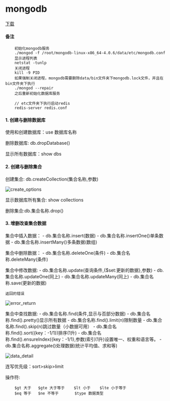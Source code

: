 <!--
 * @Description: 
 * @version: 1.0.0
 * @Author: nk
 * @Date: 2019-06-24 19:09:24
 * @LastEditTime: 2019-09-04 20:52:58
 -->
# mongodb

[下载](http://dl.mongodb.org/dl/win32/x86_64)

#### 备注
```
    初始化mongodb服务
    ./mongod -f /root/mongodb-linux-x86_64-4.0.6/data/etc/mongodb.conf
    显示进程列表
    netstat -tunlp
    关闭进程
    kill -9 PID
    如果强制关闭进程，mongodb需要删除data/bin文件夹下mongodb.lock文件，并且在bin文件夹下执行
    ./mongod --repair
    之后重新初始化数据库服务
    
    // etc文件夹下执行启动redis
    redis-server redis.conf
```

#### 1. 创建与删除数据库

使用和创建数据库：use 数据库名称

删除数据库: db.dropDatabase()

显示所有数据库：show dbs

#### 2. 创建与删除集合

创建集合: db.createCollection(集合名称,参数)

![create_options](http://nikai.site/docs/monogoDB_create_options.png)

显示数据库所有集合: show collections

删除集合:db.集合名称.drop()

#### 3. 增删改查集合数据

集合中插入数据：
    - db.集合名称.insert(数据)
    - db.集合名称.insertOne()单条数据
    - db.集合名称.insertMany()多条数据(数组)

集合中删除数据：
    - db.集合名称.deleteOne(条件)
    - db.集合名称.deleteMany(条件)

集合中修改数据:
    - db.集合名称.update(查询条件,{$set:更新的数据},参数)
    - db.集合名称.updateOne(同上)
    - db.集合名称.updateMany(同上)
    - db.集合名称.save(更新的数据)

    返回的错误

![error_return](http://nikai.site/docs/monogoDB_modify_error.png)

集合中查找数据:
    - db.集合名称.find(条件,显示与否部分数据)
    - db.集合名称.find().pretty()显示所有数据
    - db.集合名称.find().limit(n)限制数量
    - db.集合名称.find().skip(n)跳过数量（小数据可用）
    - db.集合名称.find().sort({key：-1/1})排序(1升)
    - db.集合名称.find().ensureIndex({key：-1/1},参数)索引(1升)设置唯一、权重和语言等。
    - db.集合名称.aggregate()处理数据(统计平均值、求和等)

![data_detail](http://nikai.site/docs/monogoDB_data_detail.png)

连写优先级：sort>skip>limit

操作符:

```
    $gt 大于   $gte 大于等于    $lt 小于    $lte 小于等于
    $eq 等于   $ne 不等于       $type 数据类型
```